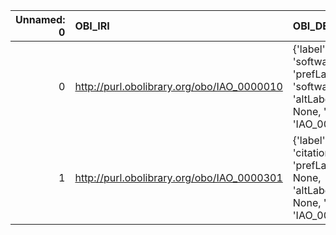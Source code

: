 |   Unnamed: 0 | OBI_IRI                                    | OBI_DESC                                                                                | OSMO_IRI                                                 | OSMO_DESC            |
|-------------:|:-------------------------------------------|:----------------------------------------------------------------------------------------|:---------------------------------------------------------|:---------------------|
|            0 | http://purl.obolibrary.org/obo/IAO_0000010 | {'label': 'software', 'prefLabel': 'software', 'altLabel': None, 'name': 'IAO_0000010'} | https://purl.vimmp.eu/semantics/osmo/osmo.ttl#software   | {'name': 'software'} |
|            1 | http://purl.obolibrary.org/obo/IAO_0000301 | {'label': 'citation', 'prefLabel': None, 'altLabel': None, 'name': 'IAO_0000301'}       | https://purl.vimmp.eu/semantics/otras/otras.ttl#citation | {'name': 'citation'} |